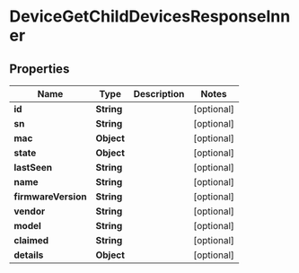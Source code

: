 

# DeviceGetChildDevicesResponseInner


## Properties

| Name | Type | Description | Notes |
|------------ | ------------- | ------------- | -------------|
|**id** | **String** |  |  [optional] |
|**sn** | **String** |  |  [optional] |
|**mac** | **Object** |  |  [optional] |
|**state** | **Object** |  |  [optional] |
|**lastSeen** | **String** |  |  [optional] |
|**name** | **String** |  |  [optional] |
|**firmwareVersion** | **String** |  |  [optional] |
|**vendor** | **String** |  |  [optional] |
|**model** | **String** |  |  [optional] |
|**claimed** | **String** |  |  [optional] |
|**details** | **Object** |  |  [optional] |



